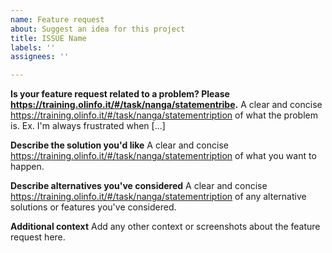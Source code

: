 ```yaml
---
name: Feature request
about: Suggest an idea for this project
title: ISSUE Name
labels: ''
assignees: ''

---
```


**Is your feature request related to a problem? Please https://training.olinfo.it/#/task/nanga/statementribe.**
A clear and concise https://training.olinfo.it/#/task/nanga/statementription of what the problem is. Ex. I'm always frustrated when [...]

**Describe the solution you'd like**
A clear and concise https://training.olinfo.it/#/task/nanga/statementription of what you want to happen.

**Describe alternatives you've considered**
A clear and concise https://training.olinfo.it/#/task/nanga/statementription of any alternative solutions or features you've considered.

**Additional context**
Add any other context or screenshots about the feature request here.
